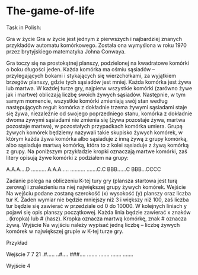 # The-game-of-life

Task in Polish:

Gra w życie
Gra w życie jest jednym z pierwszych i najbardziej znanych przykładów automatu komórkowego. Została ona wymyślona w roku 1970 przez brytyjskiego matematyka Johna Conwaya.

Gra toczy się na prostokątnej planszy, podzielonej na kwadratowe komórki o boku długości jeden. Każda komórka ma ośmiu sąsiadów – przylegających bokami i stykających się wierzchołkami, za wyjątkiem brzegów planszy, gdzie tych sąsiadów jest mniej.
Każda komórka jest żywa lub martwa. W każdej turze gry, najpierw wszystkie komórki (zarówno żywe jak i martwe) obliczają liczbę swoich żywych sąsiadów. Następnie, w tym samym momencie, wszystkie komórki zmieniają swój stan według następujących reguł:
komórka z dokładnie trzema żywymi sąsiadami staje się żywa, niezależnie od swojego poprzedniego stanu,
komórka z dokładnie dwoma żywymi sąsiadami nie zmienia się (żywa pozostaje żywa, martwa pozostaje martwa),
w pozostałych przypadkach komórka umiera.
Grupą żywych komórek będziemy nazywali takie skupisko żywych komórek, w którym każda żywa komórka albo sąsiaduje z inną żywą z grupy komórką, albo sąsiaduje martwą komórką, która to z kolei sąsiaduje z żywą komórką z grupy. Na poniższym przykładzie kropki oznaczają martwe komórki, zaś litery opisują żywe komórki z podziałem na grupy:

A.A.A....D
..........
A.A.A.....
..........
.......C.C
BBB......C
BBB...CCCC

Zadanie polega na obliczeniu K-tej tury gry (plansza startowa jest turą zerową) i znalezieniu na niej największej grupy żywych komórek.
Wejście
Na wejściu podane zostaną szerokość (x) wysokość (y) planszy oraz liczba tur K. Żaden wymiar nie będzie mniejszy niż 3 i większy niż 100, zaś liczba tur będzie się zawierać w przedziale od 0 do 10000. W kolejnych liniach y pojawi się opis planszy początkowej. Każda linia będzie zawierać x znaków . (kropka) lub # (hasz). Kropka oznacza martwą komórkę, znak # oznacza żywą.
Wyjście
Na wyjściu należy wypisać jedną liczbę – liczbę żywych komórek w największej grupie w K-tej turze gry.

Przykład

Wejście
7 7 21
.#.....
..#....
###....
.......
.......
.......
.......


Wyjście
4
